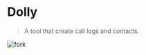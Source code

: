 # Dolly

> A tool that create call logs and contacts.

![fork](https://github.com/AaronVon/Dolly/blob/master/fork.gif)